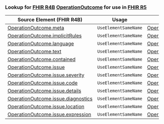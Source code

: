### Lookup for [FHIR R4B](https://hl7.org/fhir/R4B/) [OperationOutcome](https://hl7.org/fhir/R4B/OperationOutcome.html) for use in [FHIR R5](https://hl7.org/fhir/R5/)

| Source Element (FHIR R4B) | Usage | Target |
| -------------- | ----- | ------ |
| [OperationOutcome.meta](https://hl7.org/fhir/R4B/OperationOutcome.html#resource) | `UseElementSameName` | [OperationOutcome.meta](https://hl7.org/fhir/R5/OperationOutcome.html#resource) |
| [OperationOutcome.implicitRules](https://hl7.org/fhir/R4B/OperationOutcome.html#resource) | `UseElementSameName` | [OperationOutcome.implicitRules](https://hl7.org/fhir/R5/OperationOutcome.html#resource) |
| [OperationOutcome.language](https://hl7.org/fhir/R4B/OperationOutcome.html#resource) | `UseElementSameName` | [OperationOutcome.language](https://hl7.org/fhir/R5/OperationOutcome.html#resource) |
| [OperationOutcome.text](https://hl7.org/fhir/R4B/OperationOutcome.html#resource) | `UseElementSameName` | [OperationOutcome.text](https://hl7.org/fhir/R5/OperationOutcome.html#resource) |
| [OperationOutcome.contained](https://hl7.org/fhir/R4B/OperationOutcome.html#resource) | `UseElementSameName` | [OperationOutcome.contained](https://hl7.org/fhir/R5/OperationOutcome.html#resource) |
| [OperationOutcome.issue](https://hl7.org/fhir/R4B/OperationOutcome.html#resource) | `UseElementSameName` | [OperationOutcome.issue](https://hl7.org/fhir/R5/OperationOutcome.html#resource) |
| [OperationOutcome.issue.severity](https://hl7.org/fhir/R4B/OperationOutcome.html#resource) | `UseElementSameName` | [OperationOutcome.issue.severity](https://hl7.org/fhir/R5/OperationOutcome.html#resource) |
| [OperationOutcome.issue.code](https://hl7.org/fhir/R4B/OperationOutcome.html#resource) | `UseElementSameName` | [OperationOutcome.issue.code](https://hl7.org/fhir/R5/OperationOutcome.html#resource) |
| [OperationOutcome.issue.details](https://hl7.org/fhir/R4B/OperationOutcome.html#resource) | `UseElementSameName` | [OperationOutcome.issue.details](https://hl7.org/fhir/R5/OperationOutcome.html#resource) |
| [OperationOutcome.issue.diagnostics](https://hl7.org/fhir/R4B/OperationOutcome.html#resource) | `UseElementSameName` | [OperationOutcome.issue.diagnostics](https://hl7.org/fhir/R5/OperationOutcome.html#resource) |
| [OperationOutcome.issue.location](https://hl7.org/fhir/R4B/OperationOutcome.html#resource) | `UseElementSameName` | [OperationOutcome.issue.location](https://hl7.org/fhir/R5/OperationOutcome.html#resource) |
| [OperationOutcome.issue.expression](https://hl7.org/fhir/R4B/OperationOutcome.html#resource) | `UseElementSameName` | [OperationOutcome.issue.expression](https://hl7.org/fhir/R5/OperationOutcome.html#resource) |
